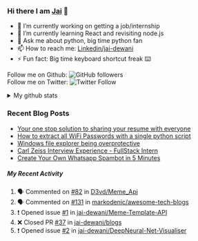 
### Hi there I am [Jai](https://jaid.tech) 👋

- 🔭 I’m currently working on getting a job/internship
- 🌱 I’m currently learning React and revisiting node.js
- 💬 Ask me about python, big time python fan 
- 📫 How to reach me: [Linkedin/jai-dewani](https://www.linkedin.com/in/jai-dewani)
- ⚡ Fun fact: Big time keyboard shortcut freak :keyboard:

Follow me on Github: ![GitHub followers](https://img.shields.io/github/followers/jai-dewani?label=Follow&style=social)  
Follow me on Twitter: ![Twitter Follow](https://img.shields.io/twitter/follow/jai_dewani?label=Follow&style=social)  

<details>
  <summary>My github stats</summary>
  &nbsp;&nbsp;&nbsp;&nbsp;<img src="https://github-readme-stats.vercel.app/api?username=jai-dewani">
</details>  

### Recent Blog Posts
<!-- BLOG-POST-LIST:START -->
- [Your one stop solution to sharing your resume with everyone](https://jai-dewani.github.io/blogs/one-stop-solution-to-sharing-your-resume/)
- [How to extract all WiFi Passwords with a single python script](https://jai-dewani.github.io/blogs/extract-wifi-passwords/)
- [Windows file explorer being overprotective](https://jai-dewani.github.io/blogs/windows-file-structure/)
- [Carl Zeiss Interview Experience - FullStack Intern](https://jai-dewani.github.io/blogs/carl-zeiss-interview-experience/)
- [Create Your Own Whatsapp Spambot in 5 Minutes](https://jai-dewani.github.io/blogs/automate-whatsapp/)
<!-- BLOG-POST-LIST:END -->

##### My Recent Activity
<!--START_SECTION:activity-->
1. 🗣 Commented on [#82](https://github.com/D3vd/Meme_Api/issues/82) in [D3vd/Meme_Api](https://github.com/D3vd/Meme_Api)
2. 🗣 Commented on [#131](https://github.com/markodenic/awesome-tech-blogs/issues/131) in [markodenic/awesome-tech-blogs](https://github.com/markodenic/awesome-tech-blogs)
3. ❗️ Opened issue [#1](https://github.com/jai-dewani/Meme-Template-API/issues/1) in [jai-dewani/Meme-Template-API](https://github.com/jai-dewani/Meme-Template-API)
4. ❌ Closed PR [#37](https://github.com/jai-dewani/blogs/pull/37) in [jai-dewani/blogs](https://github.com/jai-dewani/blogs)
5. ❗️ Opened issue [#2](https://github.com/jai-dewani/DeepNeural-Net-Visualiser/issues/2) in [jai-dewani/DeepNeural-Net-Visualiser](https://github.com/jai-dewani/DeepNeural-Net-Visualiser)
<!--END_SECTION:activity-->

